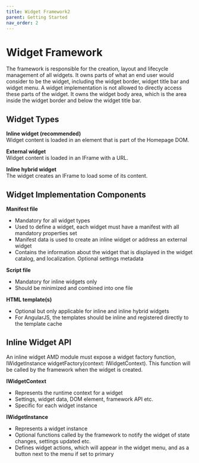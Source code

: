 ```yaml
---
title: Widget Framework2
parent: Getting Started
nav_order: 2
---
```


# Widget Framework

The framework is responsible for the creation, layout and lifecycle management of all widgets. It owns parts of what an end user would consider to be the widget, including the widget border, widget title bar and widget menu. A widget implementation is not allowed to directly access these parts of the widget. It owns the widget body area, which is the area inside the widget border and below the widget title bar.

## Widget Types
<b> Inline widget (recommended) </b> 
<br> Widget content is loaded in an element that is part of the Homepage DOM.

<b> External widget </b> 
<br> Widget content is loaded in an IFrame with a URL.

<b> Inline hybrid widget </b>
<br>The widget creates an IFrame to load some of its content.

## Widget Implementation Components

<b> Manifest file </b>
<ul>
  <li> Mandatory for all widget types
	<li> Used to define a widget, each widget must have a manifest with all mandatory properties set
	<li> Manifest data is used to create an inline widget or address an external widget
	<li> Contains the information about the widget that is displayed in the widget catalog, and localization. Optional settings metadata
</ul>
  
<b> Script file </b> 
<ul>	
  <li> Mandatory for inline widgets only
	<li> Should be minimized and combined into one file
</ul>

<b> HTML template(s) </b>
<ul>	
  <li> Optional but only applicable for inline and inline hybrid widgets
	<li> For AngularJS, the templates should be inline and registered directly to the template cache
</ul>

## Inline Widget API
An inline widget AMD module must expose a widget factory function, IWidgetInstance widgetFactory(context: IWidgetContext). This function will be called by the framework when the widget is created.

<b>IWidgetContext</b>
<ul>
  <li>Represents the runtime context for a widget
  <li>Settings, widget data, DOM element, framework API etc.  
  <li>Specific for each widget instance  
</ul>

<b>IWidgetInstance</b>
<ul>
  <li>Represents a widget instance
  <li>Optional functions called by the framework to notify the widget of state changes, settings updated etc.
  <li>Defines widget actions, which will appear in the widget menu, and as a button next to the menu if set to primary  
</ul>
